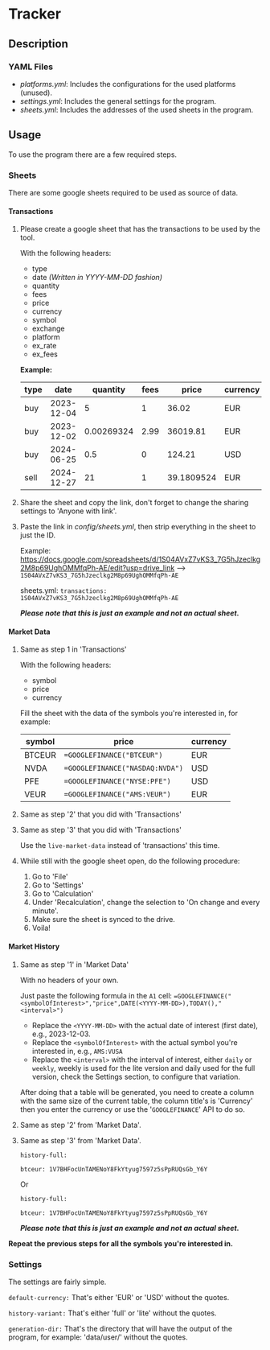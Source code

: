 # Tracker

## Description

### YAML Files

- *platforms.yml*: Includes the configurations for the used platforms (unused).
- *settings.yml*: Includes the general settings for the program.
- *sheets.yml*: Includes the addresses of the used sheets in the program.

## Usage

To use the program there are a few required steps.

### Sheets

There are some google sheets required to be used as source of data.

#### Transactions

1. Please create a google sheet that has the transactions to be used by the tool.

    With the following headers:

    - type
    - date *(Written in YYYY-MM-DD fashion)*
    - quantity
    - fees
    - price
    - currency
    - symbol
    - exchange
    - platform
    - ex_rate
    - ex_fees

    **Example:**

    | type | date | quantity | fees | price | currency | symbol | exchange | platform | ex_rate | ex_fees |
    |--------|-------|--------|-------|--------|-------|--------|-------|--------|-------|--------|
    | buy | 2023-12-04 | 5 | 1 | 36.02 | EUR | VEUR | AMS | Degiro | 1 | 0 |
    | buy | 2023-12-02 | 0.00269324 | 2.99 | 36019.81 | EUR | BTCEUR | NA | Coinbase | 1 | 0 |
    | buy | 2024-06-25 | 0.5 | 0 | 124.21 | USD | NVDA | NASDAQ | IBKR | 1.07055 | 2 |
    | sell | 2024-12-27 | 21 | 1 | 39.1809524 | EUR | VEUR | AMS | Degiro | 1 | 0 |

2. Share the sheet and copy the link, don't forget to change the sharing settings to 'Anyone with link'.

3. Paste the link in *config/sheets.yml*, then strip everything in the sheet to just the ID.

    Example:
    <https://docs.google.com/spreadsheets/d/1S04AVxZ7vKS3_7G5hJzeclkg2M8p69UghOMMfqPh-AE/edit?usp=drive_link> --> `1S04AVxZ7vKS3_7G5hJzeclkg2M8p69UghOMMfqPh-AE`

    sheets.yml:
    `transactions: 1S04AVxZ7vKS3_7G5hJzeclkg2M8p69UghOMMfqPh-AE`

    ***Please note that this is just an example and not an actual sheet.***

#### Market Data

1. Same as step 1 in 'Transactions'

    With the following headers:

    - symbol
    - price
    - currency

    Fill the sheet with the data of the symbols you're interested in, for example:

    | symbol | price | currency |
    | ------ | ----- | ---------|
    | BTCEUR | `=GOOGLEFINANCE("BTCEUR")` | EUR |
    | NVDA | `=GOOGLEFINANCE("NASDAQ:NVDA")` | USD |
    | PFE | `=GOOGLEFINANCE("NYSE:PFE")` | USD |
    | VEUR | `=GOOGLEFINANCE("AMS:VEUR")` | EUR |

2. Same as step '2' that you did with 'Transactions'

3. Same as step '3' that you did with 'Transactions'

    Use the `live-market-data` instead of 'transactions' this time.

4. While still with the google sheet open, do the following procedure:
   1. Go to 'File'
   2. Go to 'Settings'
   3. Go to 'Calculation'
   4. Under 'Recalculation', change the selection to 'On change and every minute'.
   5. Make sure the sheet is synced to the drive.
   6. Voila!

#### Market History

1. Same as step '1' in 'Market Data'

    With no headers of your own.

    Just paste the following formula in the `A1` cell:
    `=GOOGLEFINANCE("<symbolOfInterest>","price",DATE(<YYYY-MM-DD>),TODAY(),"<interval>")`

    - Replace the `<YYYY-MM-DD>` with the actual date of interest (first date), e.g., 2023-12-03.
    - Replace the `<symbolOfInterest>` with the actual symbol you're interested in, e.g., `AMS:VUSA`
    - Replace the `<interval>` with the interval of interest, either `daily` or `weekly`, weekly is used for the lite version and daily used for the full version, check the Settings section, to configure that variation.

    After doing that a table will be generated, you need to create a column with the same size of the current table, the column title's is 'Currency' then you enter the currency or use the '`GOOGLEFINANCE`' API to do so.

2. Same as step '2' from 'Market Data'.
3. Same as step '3' from 'Market Data'.

    ``
    history-full:
    ``

    ``
    btceur: 1V7BHFocUnTAMENoY8FkYtyug7597z5sPpRUQsGb_Y6Y
    ``

    Or

    ``
    history-full:
    ``

    ``
        btceur: 1V7BHFocUnTAMENoY8FkYtyug7597z5sPpRUQsGb_Y6Y
    ``

    ***Please note that this is just an example and not an actual sheet.***

**Repeat the previous steps for all the symbols you're interested in.**

### Settings

The settings are fairly simple.

`default-currency:` That's either 'EUR' or 'USD' without the quotes.

`history-variant:` That's either 'full' or 'lite' without the quotes.

`generation-dir:` That's the directory that will have the output of the program, for example: 'data/user/' without the quotes.
